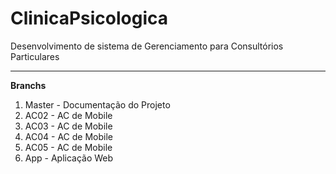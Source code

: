 # ClinicaPsicologica
Desenvolvimento de sistema de Gerenciamento para Consultórios Particulares

<hr>

<b> Branchs </b>
1. Master - Documentação do Projeto
2. AC02 - AC de Mobile
3. AC03 - AC de Mobile
4. AC04 - AC de Mobile
5. AC05 - AC de Mobile
6. App - Aplicação Web
